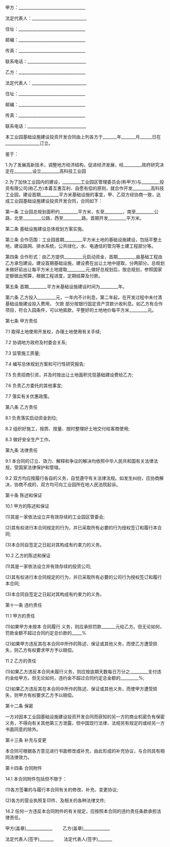 
 


甲方：_________________________________


法定代表人：___________________________


住址：_________________________________


邮编：_________________________________


传真：_________________________________


联系电话：_____________________________


乙方：_________________________________


法定代表人：___________________________


住址：_________________________________


邮编：_________________________________


传真：_________________________________


联系电话：_____________________________


本工业园基础设施建设投资开发合同由上列各方于_______年_______月______日在_________________订立。


鉴于：


1.为了发展高新技术，调整地方经济结构，促进经济发展，经_________政府研究决定在_________设立_________高科技工业园


2.为了加快工业园内的建设，_________工业园区管理委员会(称甲方)与_________投资有限公司(称乙方)本着互惠互利、自愿有偿的原则，就合作开发_________高科技工业园，建设首期_________平方米基础设施的事宜，甲、乙双方经协商一致，达成工业园基础设施建设投资开发合同，合同如下：


第一条 工业园总规划面积约_________平方米，东至_________，南至_________公路，北至_________公路，西至_________路。首期开发_________平方米。


第二条 基础设施建设总体规划方案实施。


第三条 合作范围：工业园首期_________平方米土地的基础设施建设，包括平整土地，建设路网、排水系统，公共绿化，水、电通信的管沟等土建工程部分等。


第四条 合作形式：由乙方提供_________元启动资金，首期_________亩基础工程由乙方承包建设。建设首期基础设施，建设费在出让土地中提取，分两部分。总规划未做好前出让每平方米土地提取_________元;做好总规划后，按总规划，参照国家定额做出预算，根据工程进度，定期结算及付款。


第五条 首期_________平方米基础设施建设时间为_________年。


第六条 乙方投入_________元，一年内不计利息，第二年起，在开发过程中未付清基础设施建设投入费用，
欠款
部分按银行固定资产贷款计收利息。如乙方有合作项目，符合入园条件，可以地抵款，平整好的土地地价每平方米_________元。


第七条 甲方责任


7.1 取得土地使用开发权，办理土地使用有关手续;


7.2 协调地方政府及村委会关系;


7.3 监管施工质量;


7.4 编写总体规划方案和可行性研究报告;


7.5 负责招商引资，并及时按出让土地面积兑现基础建设费给乙方;


7.6 负责乙方委托的其他事宜;


7.7 落实有关优惠政策。


第八条 乙方责任


8.1 负责落实启动资金到位;


8.2 组织好施工，按质、按量、按时整理好土地交付给客商使用;


8.3 做好安全生产工作。


第九条 法律责任


9.1 本合同的订立、效力、解释和争议的解决均依照中华人民共和国有关法律法规，受国家法律保护和管辖。


9.2 双方均应按履行各自的义务，自觉遵守有关法律法规。如发生纠纷，应协商解决，协商不成的，双方均可向工业园所在地人民法院起诉。


第十条 陈述和保证


10.1 甲方的陈述和保证


(1)其是一家依法设立并有效存续的工业园区管委会;


(2)其有权进行本合同规定的行为，并已采取所有必要的行为授权签订和履行本合同;


(3)本合同自签定之日起对其构成有约束力的义务。


10.2 乙方的陈述和保证


(1)其是一家依法设立并有效存续的投资公司;


(2)其有权进行本合同规定的行为，并已采取所有必要的公司行为授权签订和履行本合同;


(3)本合同自签定之日起对其构成有约束力的义务。


第十一条 违约责任


11.1 甲方的责任


(1)如果甲方未按本
合同履行
义务，则应承担罚款_______元给乙方。但无论如何，罚款金额不超过合同约定总价款的_____%


(2)如果甲方违反其在本合同中所作的陈述、保证或其他义务，而使乙方遭受损失，则乙方有权要求甲方予以赔偿。


11.2 乙方的责任


(1)如果乙方违反本合同未履行义务，则应按逾期天数每日万分之_________支付违约金给甲方。但无论如何，违约金不超过合同约定总金额的_________%;


(2)如果乙方违反其在本合同中所作的陈述、保证或其他义务，而使甲方遭受损失，则甲方有权要求乙方予以赔偿。


第十二条 保密


一方对因本工业园基础设施建设投资开发合同而获知的另一方的商业机密负有保密义务，不得向有关其他第三方泄露，但中国现行法律、法规另有规定的或经另一方书面同意的除外。


第十三条 补充与变更


本合同可根据各方意见进行书面修改或补充，由此形成的补充协议，与合同具有相同法律效力。


第十四条 合同附件


14.1 本合同附件包括但不限于：


(1)各方签署的与履行本合同有关的修改、补充、变更协议;


(2)各方的营业执照复印件、及相关的各种法律文件;


14.2 任何一方违反本合同附件的有关规定，应按照本合同的违约责任条款承担法律责任。


甲方(盖章)_____________ 　　乙方(盖章)_____________


法定代表人(签字)_______ 　　法定代表人(签字)_______
 


 

 
 
 
 
 
  


  
 

  


  


  
 
 
 
 

